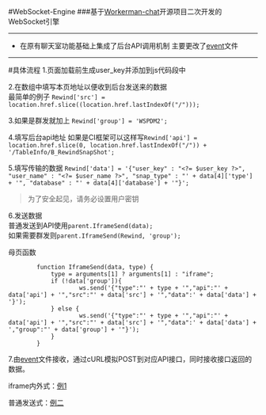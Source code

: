#WebSocket-Engine
###基于[Workerman-chat](https://github.com/walkor/workerman-chat)开源项目二次开发的WebSocket引擎  
  

---

* 在原有聊天室功能基础上集成了后台API调用机制
主要更改了[event](https://github.com/SUTFutureCoder/WebSocket-Engine/blob/master/applications/Chat/Event.php)文件

---

#具体流程
1.页面加载前生成user_key并添加到js代码段中  

2.在数组中填写本页地址以便收到后台发送来的数据    
最简单的例子  `Rewind['src'] = location.href.slice((location.href.lastIndexOf("/")));  `  

3.如果是群发就加上  `Rewind['group'] = 'WSPDM2'; `  

4.填写后台api地址
如果是CI框架可以这样写`Rewind['api'] = location.href.slice(0, location.href.lastIndexOf("/")) + '/TableInfo/B_RewindSnapShot';`   

5.填写传输的数据
`Rewind['data'] = '{"user_key" : "<?= $user_key ?>", "user_name" : "<?= $user_name ?>", "snap_type" : "' + data[4]['type'] + '", "database" : "' + data[4]['database'] + '"}';`
> 为了安全起见，请务必设置用户密钥  

6.发送数据  
普通发送到API使用`parent.IframeSend(data);`  
如果需要群发则`parent.IframeSend(Rewind, 'group'); `

母页函数  

			function IframeSend(data, type) { 
				type = arguments[1] ? arguments[1] : "iframe";
				if (!data['group']){
						ws.send('{"type":"' + type + '","api":"' + data['api'] + '","src":"' + data['src'] + '","data":' + data['data'] + '}');
   			 	} else {        
       				 	ws.send('{"type":"' + type + '","api":"' + data['api'] + '","src":"' + data['src'] + '","data":' + data['data'] + ',"group":"' + data['group'] + '"}');
  			 	}
			}

7.由[event](https://github.com/SUTFutureCoder/WebSocket-Engine/blob/master/applications/Chat/Event.php)文件接收，通过cURL模拟POST到对应API接口，同时接收接口返回的数据。

iframe内外式：[例1](https://github.com/SUTFutureCoder/intelligence_server/tree/master/WSPDM2/application/views)

普通发送式：[例二](https://github.com/SUTFutureCoder/intelligence_server/tree/master/VirtualShell)
